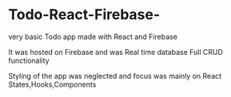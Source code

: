# Todo-React-Firebase-
very basic Todo app made with React and Firebase

It was hosted on Firebase and was Real time database
Full CRUD functionality

Styling of the app was neglected and focus was mainly on React States,Hooks,Components
